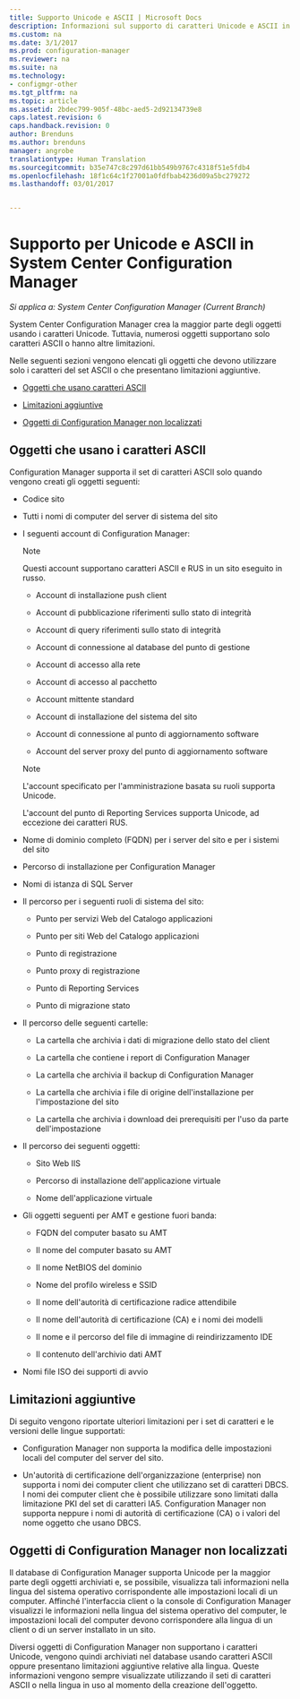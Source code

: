 ```yaml
---
title: Supporto Unicode e ASCII | Microsoft Docs
description: Informazioni sul supporto di caratteri Unicode e ASCII in oggetti di System Center Configuration Manager.
ms.custom: na
ms.date: 3/1/2017
ms.prod: configuration-manager
ms.reviewer: na
ms.suite: na
ms.technology:
- configmgr-other
ms.tgt_pltfrm: na
ms.topic: article
ms.assetid: 2bdec799-905f-48bc-aed5-2d92134739e8
caps.latest.revision: 6
caps.handback.revision: 0
author: Brenduns
ms.author: brenduns
manager: angrobe
translationtype: Human Translation
ms.sourcegitcommit: b35e747c8c297d61bb549b9767c4318f51e5fdb4
ms.openlocfilehash: 18f1c64c1f27001a0fdfbab4236d09a5bc279272
ms.lasthandoff: 03/01/2017


---
```

# <a name="unicode-and-ascii-support-in-system-center-configuration-manager"></a>Supporto per Unicode e ASCII in System Center Configuration Manager

*Si applica a: System Center Configuration Manager (Current Branch)*

System Center Configuration Manager crea la maggior parte degli oggetti usando i caratteri Unicode. Tuttavia, numerosi oggetti supportano solo caratteri ASCII o hanno altre limitazioni.  

 Nelle seguenti sezioni vengono elencati gli oggetti che devono utilizzare solo i caratteri del set ASCII o che presentano limitazioni aggiuntive.  

-   [Oggetti che usano caratteri ASCII](#BKMK_ASCIIchar)  

-   [Limitazioni aggiuntive](#BKMK_OtherCharLimitations)  

-   [Oggetti di Configuration Manager non localizzati](#BKMK_LangNonLocalize)  

##  <a name="BKMK_ASCIIchar"></a> Oggetti che usano i caratteri ASCII  
 Configuration Manager supporta il set di caratteri ASCII solo quando vengono creati gli oggetti seguenti:  

-   Codice sito  

-   Tutti i nomi di computer del server di sistema del sito  

-   I seguenti account di Configuration Manager:  

    > [!NOTE]  
    >  Questi account supportano caratteri ASCII e RUS in un sito eseguito in russo.  

    -   Account di installazione push client  

    -   Account di pubblicazione riferimenti sullo stato di integrità  

    -   Account di query riferimenti sullo stato di integrità  

    -   Account di connessione al database del punto di gestione  

    -   Account di accesso alla rete  

    -   Account di accesso al pacchetto  

    -   Account mittente standard  

    -   Account di installazione del sistema del sito  

    -   Account di connessione al punto di aggiornamento software  

    -   Account del server proxy del punto di aggiornamento software  

    > [!NOTE]  
    >  L'account specificato per l'amministrazione basata su ruoli supporta Unicode.  
    >   
    >  L'account del punto di Reporting Services supporta Unicode, ad eccezione dei caratteri RUS.  

-   Nome di dominio completo (FQDN) per i server del sito e per i sistemi del sito  

-   Percorso di installazione per Configuration Manager  

-   Nomi di istanza di SQL Server  

-   Il percorso per i seguenti ruoli di sistema del sito:  

    -   Punto per servizi Web del Catalogo applicazioni  

    -   Punto per siti Web del Catalogo applicazioni  

    -   Punto di registrazione  

    -   Punto proxy di registrazione  

    -   Punto di Reporting Services  

    -   Punto di migrazione stato  

-   Il percorso delle seguenti cartelle:  

    -   La cartella che archivia i dati di migrazione dello stato del client  

    -   La cartella che contiene i report di Configuration Manager  

    -   La cartella che archivia il backup di Configuration Manager  

    -   La cartella che archivia i file di origine dell'installazione per l'impostazione del sito  

    -   La cartella che archivia i download dei prerequisiti per l'uso da parte dell'impostazione  

-   Il percorso dei seguenti oggetti:  

    -   Sito Web IIS  

    -   Percorso di installazione dell'applicazione virtuale  

    -   Nome dell'applicazione virtuale  

-   Gli oggetti seguenti per AMT e gestione fuori banda:  

    -   FQDN del computer basato su AMT  

    -   Il nome del computer basato su AMT  

    -   Il nome NetBIOS del dominio  

    -   Nome del profilo wireless e SSID  

    -   Il nome dell'autorità di certificazione radice attendibile  

    -   Il nome dell'autorità di certificazione (CA) e i nomi dei modelli  

    -   Il nome e il percorso del file di immagine di reindirizzamento IDE  

    -   Il contenuto dell'archivio dati AMT  

-   Nomi file ISO dei supporti di avvio  

##  <a name="BKMK_OtherCharLimitations"></a> Limitazioni aggiuntive  
 Di seguito vengono riportate ulteriori limitazioni per i set di caratteri e le versioni delle lingue supportati:  

-   Configuration Manager non supporta la modifica delle impostazioni locali del computer del server del sito.  

-   Un'autorità di certificazione dell'organizzazione (enterprise) non supporta i nomi dei computer client che utilizzano set di caratteri DBCS. I nomi dei computer client che è possibile utilizzare sono limitati dalla limitazione PKI del set di caratteri IA5. Configuration Manager non supporta neppure i nomi di autorità di certificazione (CA) o i valori del nome oggetto che usano DBCS.  

##  <a name="BKMK_LangNonLocalize"></a> Oggetti di Configuration Manager non localizzati  
 Il database di Configuration Manager supporta Unicode per la maggior parte degli oggetti archiviati e, se possibile, visualizza tali informazioni nella lingua del sistema operativo corrispondente alle impostazioni locali di un computer. Affinché l'interfaccia client o la console di Configuration Manager visualizzi le informazioni nella lingua del sistema operativo del computer, le impostazioni locali del computer devono corrispondere alla lingua di un client o di un server installato in un sito.  

 Diversi oggetti di Configuration Manager non supportano i caratteri Unicode, vengono quindi archiviati nel database usando caratteri ASCII oppure presentano limitazioni aggiuntive relative alla lingua. Queste informazioni vengono sempre visualizzate utilizzando il seti di caratteri ASCII o nella lingua in uso al momento della creazione dell'oggetto.  


